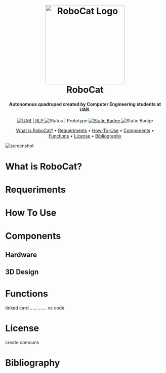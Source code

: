 <h1 align="center">
  <br>
  <img src="https://i.ibb.co/Gfq6n7K3/robocat-logo.png" alt="RoboCat Logo" width="250">
  <br>
  RoboCat
  <br>
</h1>

<h4 align="center">Autonomous quadruped created by Computer Engineering students at UAB.</h4>

<p align="center">
 
 <!----------------------- UAB | Robótica ----------------------->
  <a href="https://rlpengineeringschooluab.wordpress.com">
    <img alt="UAB | RLP" src="https://img.shields.io/badge/UAB-RLP-01853A">
  </a>
 <!--------------------------- Status --------------------------->
     <img alt="Status | Prototype" src="https://img.shields.io/badge/status-prototype-yellow">
  
  <!-------------------------- Version -------------------------->
  <a href="https://saythanks.io/to/bullredeyes@gmail.com">
      <img alt="Static Badge" src="https://img.shields.io/badge/version-%3F%3F%3F-green">
  </a>
  
  <!--------------------------- THX U --------------------------->
   <img alt="Static Badge" src="https://img.shields.io/badge/Thank%20you%20%3C3!-blue">
</p>

 <!---Modificar per els nostres casos--->
<p align="center">
  <a href="#What-is-RoboCat?">What is RoboCat?</a> •
  <a href="#Requeriments">Requeriments</a> •
  <a href="#How-To-Use">How-To-Use</a> •
  <a href="#Components">Components</a> •
  <a href="#Functions">Functions</a> •
  <a href="#License">License</a> •
  <a href="#Bibliography">Bibliography</a> 
  
</p>

![screenshot](https://raw.githubusercontent.com/amitmerchant1990/electron-markdownify/master/app/img/markdownify.gif)

# What is RoboCat?

# Requeriments

# How To Use

# Components

## Hardware 

## 3D Design


# Functions
 tinked card .............
 vs code 
 
# License
create comouns

# Bibliography

